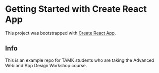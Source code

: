 # Getting Started with Create React App

This project was bootstrapped with [Create React App](https://github.com/facebook/create-react-app).

## Info

This is an example repo for TAMK students who are taking the Advanced Web and App Design Workshop course. 